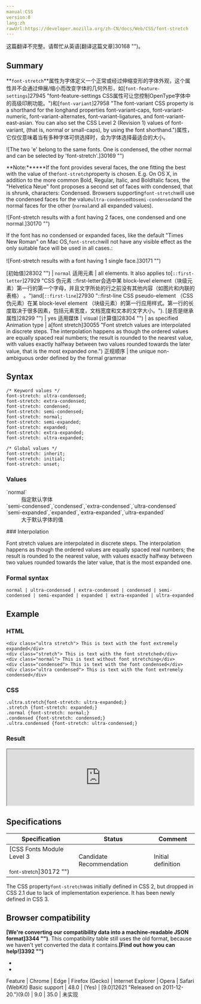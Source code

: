 ```yaml
---
manual:CSS
version:0
lang:zh
rawUrl:https://developer.mozilla.org/zh-CN/docs/Web/CSS/font-stretch
---
```




这篇翻译不完整。请帮忙从英语[翻译这篇文章]30168 "")。





## Summary<a name="Summary"></a>


**`font-stretch`**属性为字体定义一个正常或经过伸缩变形的字体外观，这个属性并不会通过伸展/缩小而改变字体的几何外形，如[`font-feature-settings`]27945 "font-feature-settings CSS属性可让您控制OpenType字体中的高级印刷功能。")和[`font-variant`]27958 "The font-variant CSS property is a shorthand for the longhand properties font-variant-caps, font-variant-numeric, font-variant-alternates, font-variant-ligatures, and font-variant-east-asian. You can also set the CSS Level 2 (Revision 1) values of font-variant, (that is, normal or small-caps), by using the font shorthand.")属性，它仅仅意味着当有多种字体可供选择时，会为字体选择最适合的大小。



![The two 'e' belong to the same fonts. One is condensed, the other normal and can be selected by 'font-stretch'.]30169 "")



**Note:******If the font provides several faces, the one fitting the best with the value of the`font-stretch`property is chosen. E.g. On OS X, in addition to the more common Bold, Regular, Italic, and BoldItalic faces, the &quot;Helvetica Neue&quot; font proposes a second set of faces with condensed, that is shrunk, characters: Condensed. Browsers supporting`font-stretch`will use the condensed faces for the value`ultra-condensed`to`semi-condensed`and the normal faces for the other (`normal`and all expanded values).

![Font-stretch results with a font having 2 faces, one condensed and one normal.]30170 "")

If the font has no condensed or expanded faces, like the default &quot;Times New Roman&quot; on Mac OS,`font-stretch`will not have any visible effect as the only suitable face will be used in all cases.:<br></br>![Font-stretch results with a font having 1 single face.]30171 "")



[初始值]28302 "") | `normal` 
适用元素 | all elements. It also applies to[`::first-letter`]27929 "CSS 伪元素 ::first-letter会选中某 block-level element（块级元素）第一行的第一个字母，并且文字所处的行之前没有其他内容（如图片和内联的表格） 。")and[`::first-line`]27930 "::first-line CSS pseudo-element （CSS伪元素）在某 block-level element （块级元素）的第一行应用样式。第一行的长度取决于很多因素，包括元素宽度，文档宽度和文本的文字大小。"). 
[是否是继承属性]28299 "") | yes 
适用媒体 | visual 
[计算值]28304 "") | as specified 
Animation type | a[font stretch]30055 "Font stretch values are interpolated in discrete steps. The interpolation happens as though the ordered values are equally spaced real numbers; the result is rounded to the nearest value, with values exactly halfway between two values rounded towards the later value, that is the most expanded one.") 
正规顺序 | the unique non-ambiguous order defined by the formal grammar 


## Syntax<a name="Syntax"></a>

```
/* Keyword values */
font-stretch: ultra-condensed;
font-stretch: extra-condensed;
font-stretch: condensed;
font-stretch: semi-condensed;
font-stretch: normal;
font-stretch: semi-expanded;
font-stretch: expanded;
font-stretch: extra-expanded;
font-stretch: ultra-expanded;

/* Global values */
font-stretch: inherit;
font-stretch: initial;
font-stretch: unset;
```

### Values<a name="Values"></a>
<dl><dt id=''>`normal`</dt><dd>指定默认字体</dd><dt id=''>`semi-condensed`,`condensed`,`extra-condensed`,`ultra-condensed`</dt><dd></dd><dt id=''>`semi-expanded`,`expanded`,`extra-expanded`,`ultra-expanded`</dt><dd>大于默认字体的值</dd></dl>
### Interpolation<a name="Interpolation"></a>


Font stretch values are interpolated in discrete steps. The interpolation happens as though the ordered values are equally spaced real numbers; the result is rounded to the nearest value, with values exactly halfway between two values rounded towards the later value, that is the most expanded one.


### Formal syntax<a name="Formal_syntax"></a>

```
normal | ultra-condensed | extra-condensed | condensed | semi-condensed | semi-expanded | expanded | extra-expanded | ultra-expanded
```

## Example<a name="Example"></a>

### HTML<a name="HTML"></a>

```
<div class="ultra stretch"> This is text with the font extremely expanded</div>
<div class="stretch"> This is text with the font stretched</div>
<div class="normal"> This is text without font stretching</div>
<div class="condensed"> This is text with the font condensed</div>
<div class="ultra condensed"> This is text with the font extremely condensed</div>
```

### CSS<a name="CSS"></a>

```
.ultra.stretch{font-stretch: ultra-expanded;}
.stretch {font-stretch: expanded;} 
.normal {font-stretch: normal;}
.condensed {font-stretch: condensed;}
.ultra.condensed {font-stretch: ultra-condensed;}
```

### Result<a name="Result"></a>


<iframe src='https://mdn.mozillademos.org/zh-CN/docs/Web/CSS/font-stretch$samples/Example?revision=1382078' width='500' height='null'></iframe>



## Specifications<a name="Specifications"></a>

Specification | Status | Comment 
 ---  |  ---  |  ---  | 
[CSS Fonts Module Level 3<br></br><small>font-stretch</small>]30172 "") | Candidate Recommendation | Initial definition 



The CSS property`font-stretch`was initially defined in CSS 2, but dropped in CSS 2.1 due to lack of implementation experience. It has been newly defined in CSS 3.


## Browser compatibility<a name="Browser_compatibility"></a>


**[We&#39;re converting our compatibility data into a machine-readable JSON format]3344 "")**. This compatibility table still uses the old format, because we haven&#39;t yet converted the data it contains.**[Find out how you can help!]3392 "")**


* 
* 

Feature | Chrome | Edge | Firefox (Gecko) | Internet Explorer | Opera | Safari (WebKit) 
Basic support | 48.0 | (Yes) | [9.0]12621 "Released on 2011-12-20.")(9.0) | 9.0 | 35.0 | 未实现 






